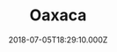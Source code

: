 ---
templateKey: Photo
title: Oaxaca
date: 2018-07-05T18:29:10.000Z
description: An abandoned convent in Oaxaca
tags:
  - convent
  - oaxaca
image: /photos/2018-07-05-oaxaca.jpg
---
